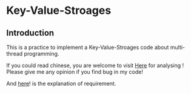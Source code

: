# Key-Value-Stroages
## Introduction
This is a practice to implement a Key-Value-Stroages code about  multi-thread programming. 

If you could read chinese, you are welcome to visit [Here](https://hackmd.io/@jhan1998/BJ6yec7nD) for analysing ! Please give me any opinion if you find bug in my code!

And [here](https://hackmd.io/@dsclab/rk80I9D9P)! is the explanation of requirement.

